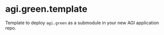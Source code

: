 # agi.green.template
Template to deploy `agi.green` as a submodule in your new AGI application repo.
